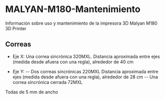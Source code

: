 # MALYAN-M180-Mantenimiento
Información sobre uso y mantenimiento de la impresora 3D Malyan M180 3D Printer

## Correas
- Eje X: Una correa sincrónica 320MXL. Distancia aproximada entre ejes (medida desde afuera con una regla), alrededor de 40 cm
  
- Eje Y:
-- Dos correas sincrónicas 220MXL Distancia aproximada entre ejes (medida desde afuera con una regla), alrededor de 28 cm
-- Una correa sincrónica cerrada 72MXL
       
Todas de 5 mm de ancho
